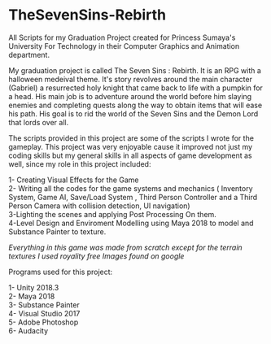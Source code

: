 # TheSevenSins-Rebirth
All Scripts for my Graduation Project created for Princess Sumaya's University For Technology in their Computer Graphics and Animation department.



My graduation project is called The Seven Sins : Rebirth. It is an RPG with a halloween medeival theme. It's story revolves around the main character (Gabriel) a resurrected holy knight that came back to life with a pumpkin for a head. His main job is to adventure around the world before him slaying enemies and completing quests along the way to obtain items that will ease his path. His goal is to rid the world of the Seven Sins and the Demon Lord that lords over all.

The scripts provided in this project are some of the scripts I wrote for the gameplay. This project was very enjoyable cause it improved not just my coding skills but my general skills in all aspects of game development as well, since my role in this project included:</br>

1- Creating Visual Effects for the Game</br>
2- Writing all the codes for the game systems and mechanics ( Inventory System, Game AI, Save/Load System , Third Person Controller and a Third Person Camera with collision detection, UI navigation)</br>
3-Lighting the scenes and applying Post Processing On them.</br>
4-Level Design and Enviroment Modelling using Maya 2018 to model and Substance Painter to texture.</br>

*Everything in this game was made from scratch except for the terrain textures I used royality free Images found on google*

Programs used for this project: 

1- Unity 2018.3</br>
2- Maya 2018</br>
3- Substance Painter</br>
4- Visual Studio 2017</br>
5- Adobe Photoshop</br>
6- Audacity </br>

